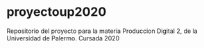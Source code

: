# proyectoup2020
Repositorio del proyecto para la materia Produccion Digital 2, de la Universidad de Palermo. Cursada 2020

